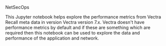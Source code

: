 NetSecOps

This Jupyter notebook helps explore the performance metrics from Vectra Recall meta data in version Vectra version 7.x. Vectra doesn't have performance metrics by default and if these are something which are required then this notebook can be used to explore the data and performance of the application and network.

